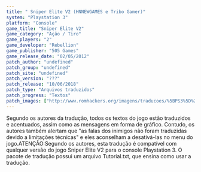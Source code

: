 ```yaml
---
title: " Sniper Elite V2 (HNNEWGAMES e Tribo Gamer)"
system: "Playstation 3"
platform: "Console"
game_title: "Sniper Elite V2"
game_category: "Ação / Tiro"
game_players: "2"
game_developer: "Rebellion"
game_publisher: "505 Games"
game_release_date: "02/05/2012"
patch_author: "undefined"
patch_group: "undefined"
patch_site: "undefined"
patch_version: "???"
patch_release: "10/06/2018"
patch_type: "Arquivos traduzidos"
patch_progress: "Textos"
patch_images: ["http://www.romhackers.org/imagens/traducoes/%5BPS3%5D%20Sniper%20Elite%20V2%20-%20HNNEWGAMES%20e%20Tribo%20Gamer%20-%201.jpg","http://www.romhackers.org/imagens/traducoes/%5BPS3%5D%20Sniper%20Elite%20V2%20-%20HNNEWGAMES%20e%20Tribo%20Gamer%20-%202.jpg","http://www.romhackers.org/imagens/traducoes/%5BPS3%5D%20Sniper%20Elite%20V2%20-%20HNNEWGAMES%20e%20Tribo%20Gamer%20-%203.jpg"]
---
```

Segundo os autores da tradução, todos os textos do jogo estão traduzidos e acentuados, assim como as mensagens em forma de gráfico. Contudo, os autores também alertam que "as falas dos inimigos não foram traduzidas devido a limitações técnicas" e eles aconselham a desativá-las no menu do jogo.ATENÇÃO:Segundo os autores, esta tradução é compatível com qualquer versão do jogo Sniper Elite V2 para o console Playstation 3. O pacote de tradução possui um arquivo Tutorial.txt, que ensina como usar a tradução.
